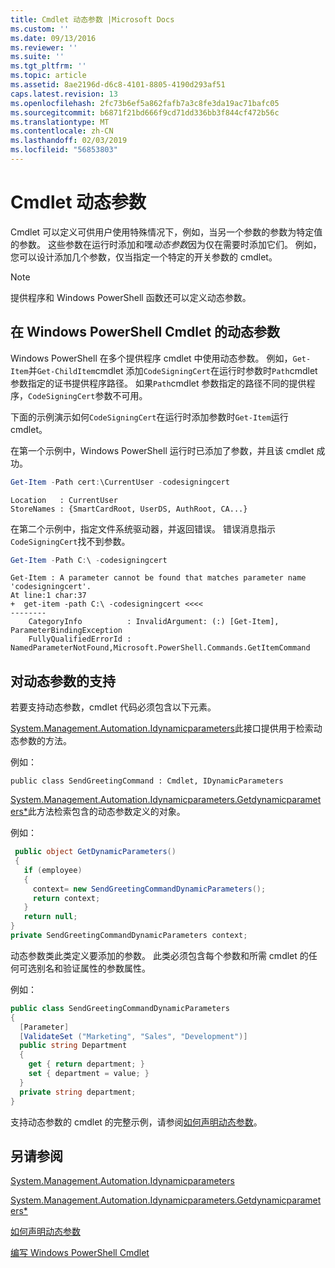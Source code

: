 ```yaml
---
title: Cmdlet 动态参数 |Microsoft Docs
ms.custom: ''
ms.date: 09/13/2016
ms.reviewer: ''
ms.suite: ''
ms.tgt_pltfrm: ''
ms.topic: article
ms.assetid: 8ae2196d-d6c8-4101-8805-4190d293af51
caps.latest.revision: 13
ms.openlocfilehash: 2fc73b6ef5a862fafb7a3c8fe3da19ac71bafc05
ms.sourcegitcommit: b6871f21bd666f9cd71dd336bb3f844cf472b56c
ms.translationtype: MT
ms.contentlocale: zh-CN
ms.lasthandoff: 02/03/2019
ms.locfileid: "56853803"
---
```

# <a name="cmdlet-dynamic-parameters"></a>Cmdlet 动态参数

Cmdlet 可以定义可供用户使用特殊情况下，例如，当另一个参数的参数为特定值的参数。 这些参数在运行时添加和嘿*动态参数*因为仅在需要时添加它们。 例如，您可以设计添加几个参数，仅当指定一个特定的开关参数的 cmdlet。

> [!NOTE]
> 提供程序和 Windows PowerShell 函数还可以定义动态参数。

## <a name="dynamic-parameters-in-windows-powershell-cmdlets"></a>在 Windows PowerShell Cmdlet 的动态参数

Windows PowerShell 在多个提供程序 cmdlet 中使用动态参数。 例如，`Get-Item`并`Get-ChildItem`cmdlet 添加`CodeSigningCert`在运行时参数时`Path`cmdlet 参数指定的证书提供程序路径。 如果`Path`cmdlet 参数指定的路径不同的提供程序，`CodeSigningCert`参数不可用。

下面的示例演示如何`CodeSigningCert`在运行时添加参数时`Get-Item`运行 cmdlet。

在第一个示例中，Windows PowerShell 运行时已添加了参数，并且该 cmdlet 成功。

```powershell
Get-Item -Path cert:\CurrentUser -codesigningcert
```

```output
Location   : CurrentUser
StoreNames : {SmartCardRoot, UserDS, AuthRoot, CA...}
```

在第二个示例中，指定文件系统驱动器，并返回错误。 错误消息指示`CodeSigningCert`找不到参数。

```powershell
Get-Item -Path C:\ -codesigningcert
```

```output
Get-Item : A parameter cannot be found that matches parameter name 'codesigningcert'.
At line:1 char:37
+  get-item -path C:\ -codesigningcert <<<<
--------
    CategoryInfo          : InvalidArgument: (:) [Get-Item], ParameterBindingException
    FullyQualifiedErrorId : NamedParameterNotFound,Microsoft.PowerShell.Commands.GetItemCommand
```

## <a name="support-for-dynamic-parameters"></a>对动态参数的支持

若要支持动态参数，cmdlet 代码必须包含以下元素。

[System.Management.Automation.Idynamicparameters](/dotnet/api/System.Management.Automation.IDynamicParameters)此接口提供用于检索动态参数的方法。

例如：

`public class SendGreetingCommand : Cmdlet, IDynamicParameters`

[System.Management.Automation.Idynamicparameters.Getdynamicparameters*](/dotnet/api/System.Management.Automation.IDynamicParameters.GetDynamicParameters)此方法检索包含的动态参数定义的对象。

例如：

```csharp
 public object GetDynamicParameters()
 {
   if (employee)
   {
     context= new SendGreetingCommandDynamicParameters();
     return context;
   }
   return null;
}
private SendGreetingCommandDynamicParameters context;
```

动态参数类此类定义要添加的参数。 此类必须包含每个参数和所需 cmdlet 的任何可选别名和验证属性的参数属性。

例如：

```csharp
public class SendGreetingCommandDynamicParameters
{
  [Parameter]
  [ValidateSet ("Marketing", "Sales", "Development")]
  public string Department
  {
    get { return department; }
    set { department = value; }
  }
  private string department;
}
```

支持动态参数的 cmdlet 的完整示例，请参阅[如何声明动态参数](./how-to-declare-dynamic-parameters.md)。

## <a name="see-also"></a>另请参阅

[System.Management.Automation.Idynamicparameters](/dotnet/api/System.Management.Automation.IDynamicParameters)

[System.Management.Automation.Idynamicparameters.Getdynamicparameters*](/dotnet/api/System.Management.Automation.IDynamicParameters.GetDynamicParameters)

[如何声明动态参数](./how-to-declare-dynamic-parameters.md)

[编写 Windows PowerShell Cmdlet](./writing-a-windows-powershell-cmdlet.md)
